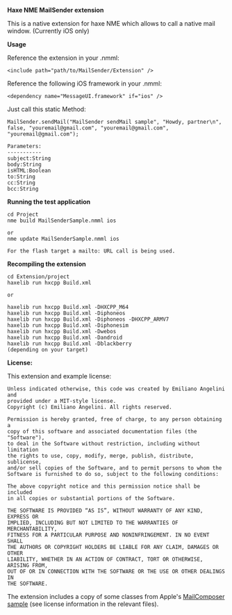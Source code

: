 **Haxe NME MailSender extension**

This is a native extension for haxe NME which allows to call a native mail window.
(Currently iOS only)

**Usage**

Reference the extension in your .nmml:

    <include path="path/to/MailSender/Extension" />
    

Reference the following iOS framework in your .nmml:

	<dependency name="MessageUI.framework" if="ios" />

Just call this static Method:
    
    MailSender.sendMail("MailSender sendMail sample", "Howdy, partner\n", false, "youremail@gmail.com", "youremail@gmail.com", "youremail@gmail.com");
	
	Parameters:
	-----------
	subject:String
	body:String
	isHTML:Boolean
	to:String
	cc:String
	bcc:String


**Running the test application**

    cd Project
    nme build MailSenderSample.nmml ios
    
    or 
    nme update MailSenderSample.nmml ios

	For the flash target a mailto: URL call is being used.

**Recompiling the extension**

    cd Extension/project
    haxelib run hxcpp Build.xml
    
    or
    
	haxelib run hxcpp Build.xml -DHXCPP_M64
	haxelib run hxcpp Build.xml -Diphoneos
	haxelib run hxcpp Build.xml -Diphoneos -DHXCPP_ARMV7
	haxelib run hxcpp Build.xml -Diphonesim
	haxelib run hxcpp Build.xml -Dwebos
	haxelib run hxcpp Build.xml -Dandroid
	haxelib run hxcpp Build.xml -Dblackberry
	(depending on your target)
    

**License:**

This extension and example license:

    Unless indicated otherwise, this code was created by Emiliano Angelini and
    provided under a MIT-style license. 
    Copyright (c) Emiliano Angelini. All rights reserved.

    Permission is hereby granted, free of charge, to any person obtaining a 
    copy of this software and associated documentation files (the "Software"),
    to deal in the Software without restriction, including without limitation
    the rights to use, copy, modify, merge, publish, distribute, sublicense,
    and/or sell copies of the Software, and to permit persons to whom the
    Software is furnished to do so, subject to the following conditions:

    The above copyright notice and this permission notice shall be included
    in all copies or substantial portions of the Software.

    THE SOFTWARE IS PROVIDED “AS IS”, WITHOUT WARRANTY OF ANY KIND, EXPRESS OR
    IMPLIED, INCLUDING BUT NOT LIMITED TO THE WARRANTIES OF MERCHANTABILITY,
    FITNESS FOR A PARTICULAR PURPOSE AND NONINFRINGEMENT. IN NO EVENT SHALL 
    THE AUTHORS OR COPYRIGHT HOLDERS BE LIABLE FOR ANY CLAIM, DAMAGES OR OTHER
    LIABILITY, WHETHER IN AN ACTION OF CONTRACT, TORT OR OTHERWISE, ARISING FROM,
    OUT OF OR IN CONNECTION WITH THE SOFTWARE OR THE USE OR OTHER DEALINGS IN
    THE SOFTWARE.

The extension includes a copy of some classes from Apple's [MailComposer sample][1] (see license information in the relevant
files).

[1]: http://developer.apple.com/library/ios/#samplecode/MailComposer/Introduction/Intro.html